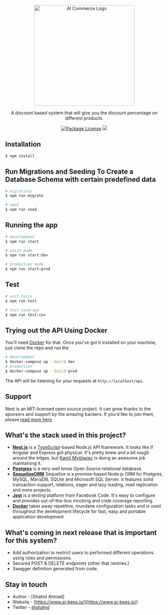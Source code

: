 <p align="center">
  <a href="https://www.ai-bees.io/" target="blank"><img src="https://assets.website-files.com/601bb571b7f353ca5b3eb81c/606da82d43ccdd5cd0226492_Group%2010902.png" width="320" alt="AI Commerce Logo" /></a>
</p>

  <p align="center">A discount based system that will give you the discount percentage on different products.</p>
    <p align="center">
<a href="https://www.npmjs.com/~nestjscore" target="_blank"><img src="https://img.shields.io/npm/l/@nestjs/core.svg" alt="Package License" /></a>
<a href="https://twitter.com/shahida09454170" target="_blank"><img src="https://img.shields.io/twitter/follow/nestframework.svg?style=social&label=Follow"></a>
</p>

## Installation

```bash
$ npm install
```

## Run Migrations and Seeding To Create a Database Schema with certain predefined data

```bash
# migrations
$ npm run migrate

# seed
$ npm run seed

```

## Running the app

```bash
# development
$ npm run start

# watch mode
$ npm run start:dev

# production mode
$ npm run start:prod
```

## Test

```bash
# unit tests
$ npm run test

# test coverage
$ npm run test:cov
```

## Trying out the API Using Docker

You'll need [Docker](https://www.docker.com/) for that. Once you've got it installed on your machine, just clone the repo and run the

```bash
# development
$ docker-compose up --build dev
# production
$ docker-compose up --build prod
```

The API will be listening for your requests at `http://localhost/api`.

## Support

Nest is an MIT-licensed open source project. It can grow thanks to the sponsors and support by the amazing backers. If you'd like to join them, please <a href="https://docs.nestjs.com/support" rel="nofollow">read more here</a>

## What's the stack used in this project?

- **[Nest.js](https://nestjs.com/)** is a [TypeScript](https://www.typescriptlang.org/)-based Node.js API framework. It looks like if Angular and Express got physical. It's pretty knew and a bit rough around the edges, but [Kamil Myśliwiec](https://github.com/kamilmysliwiec) is doing an awesome job maintaining it.
- **[Postgres](https://www.postgresql.org/)** is a very well know Open Source relational database.
- **[SequelizeORM](https://sequelize.org/)** Sequelize is a promise-based Node.js ORM for Postgres, MySQL, MariaDB, SQLite and Microsoft SQL Server. It features solid transaction support, relations, eager and lazy loading, read replication and more projects.
- **[Jest](https://facebook.github.io/jest/)** is a testing platform from Facebook Code. It's easy to configure and provides out-of-the-box mocking and code coverage reporting.
- **[Docker](https://docker.com/)** takes away repetitive, mundane configuration tasks and is used throughout the development lifecycle for fast, easy and portable application development

## What's coming in next release that is important for this system?

- Add authorization to restrict users to performed different operations using roles and permissions.
- Secured POST & DELETE endpoints (other that /entries.)
- Swagger definition generated from code.

## Stay in touch

- Author - [Shahid Ahmad]
- Website - [https://www.ai-bees.io/](https://www.ai-bees.io/)
- Twitter - [@shahid](https://twitter.com/shahida09454170)
